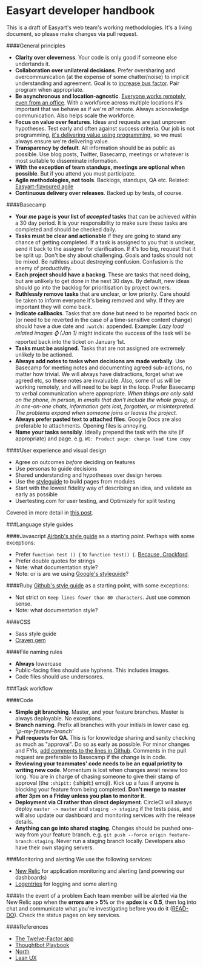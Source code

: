 Easyart developer handbook
===========

This is a draft of Easyart's web team's working methodologies. It's a living document, so please make changes via pull request.

####General principles
* __Clarity over cleverness__. Your code is only good if someone else undertands it.
* __Collaboration over unilateral decisions__. Prefer oversharing and overcommunication (at the expense of some chatter/noise) to implicit understanding and agreement. Goal is to [increase bus factor](http://en.wikipedia.org/wiki/Bus_factor). Pair program when appropriate.
* __Be asynchronous and location-agnostic__. [Everyone works remotely, even from an office](http://blog.mongohq.com/making-remote-work-work-an-adventure-in-time-and-space/). With a workforce across multiple locations it's important that we behave as if we're _all_ remote. Always acknowledge communication. Also helps scale the workforce.
* __Focus on value over features__. Ideas and requests are just unproven hypotheses. Test early and often against success criteria. Our job is not programming, [it's delivering value using programming](http://blog.bahadir.io/posts/failed-entrepreneur.html), so we must always ensure we're delivering value.
* __Transparency by default__. All information should be as public as possible. Use blog posts, Twitter, Basecamp, meetings or whatever is most suitable to disseminate information.
* __With the exception of team standups, meetings are optional when possible__. But if you attend you must participate.
* __Agile methodologies, not tools__. Backlogs, standups, QA etc. Related: [Easyart-flavoured agile](http://easyart.github.io/2013/04/16/easyart-flavoured-agile/)
* __Continuous delivery over releases__. Backed up by tests, of course.

####Basecamp
* __Your _me_ page is your list of _accepted_ tasks__ that can be achieved within a 30 day period. It is your responsibility to make sure these tasks are completed and should be checked daily.
* __Tasks must be clear and actionable__ if they are going to stand any chance of getting completed. If a task is assigned to you that is unclear, send it back to the assigner for clarification. If it's too big, request that it be split up. Don't be shy about challenging. Goals and tasks should not be mixed. Be ruthless about destroying confusion. Confusion is the enemy of productivity.
* __Each project should have a backog__. These are tasks that need doing, but are unlikely to get done in the next 30 days. By default, new ideas should go into the backlog for prioritisation by project owners.
* __Ruthlessly remove tasks__ that are unclear, or low priority. Care should be taken to inform everyone it's being removed and why. If they are important they will come back.
* __Indicate callbacks__. Tasks that are done but need to be reported back on (or need to be reverted in the case of a time-sensitive content change) should have a due date and `:watch:` appended. Example: _Lazy load related images :watch: (Jan 1)_ might indicate the success of the task will be reported back into the ticket on January 1st.
* __Tasks must be assigned__. Tasks that are not assigned are extremely unlikely to be actioned.
* __Always add notes to tasks when decisions are made verbally__. Use Basecamp for meeting notes and documenting agreed sub-actions, no matter how trivial. We will always have distractions, forget what we agreed etc, so these notes are invaluable. Also, some of us will be working remotely, and will need to be kept in the loop. Prefer Basecamp to verbal communication where appropriate. *When things are only said on the phone, in person, in emails that don't include the whole group, or in one-on-one chats, information gets lost, forgotten, or misinterpreted. The problems expand when someone joins or leaves the project.*
* __Always prefer pasted text to attached files__. Google Docs are also preferable to attachments. Opening files is annoying.
* __Name your tasks sensibly__. Ideally prepend the task with the site (if appropriate) and page. e.g. `WG: Product page: change lead time copy`
 
####User experience and visual design
* Agree on outcomes *before* deciding on features
* Use personas to guide decisions
* Shared understanding and hypotheses over design heroes
* Use the [styleguide](http://www.easyart.com/docs/styleguide) to build pages from modules
* Start with the lowest fidelity way of describing an idea, and validate as early as possible
* Usertesting.com for user testing, and Optimizely for split testing

Covered in more detail in [this post](http://easyart.github.io/2014/02/16/lean-ux-at-easyart/).

###Language style guides
  
####Javascript
[Airbnb's style guide](https://github.com/airbnb/javascript) as a starting point. Perhaps with some exceptions:
* Prefer `function test () {` to `function test() {`. [Because, Crockford](http://www.jslint.com/).
* Prefer double quotes for strings
* Note: what documentation style?
* Note: or is are we using [Google's styleguide](http://google-styleguide.googlecode.com/svn/trunk/javascriptguide.xml)?
  
####Ruby
[Github's style guide](https://github.com/styleguide/ruby) as a starting point, with some exceptions:
* Not strict on `Keep lines fewer than 80 characters`. Just use common sense.
* Note: what documentation style?
  
####CSS
* Sass style guide
* [Craven gem](https://github.com/easyart/craven)

####File naming rules
* **Always** lowercase
* Public-facing files should use hyphens. This includes images.
* Code files should use underscores.

###Task workflow

####Code
* __Simple git branching__. Master, and your feature branches. Master is always deployable. No exceptions.
* __Branch naming__. Prefix all branches with your initials in lower case eg. *'jp-my-feature-branch'*
* __Pull requests for QA__. This is for knowledge sharing and sanity checking as much as "approval". Do so as early as possible. For minor changes and FYIs, [add comments to the lines in Github](https://help.github.com/articles/adding-commit-comments). Comments in the pull request are preferable to Basecamp if the change is in code. 
* __Reviewing your teammates' code needs to be an equal priotity to writing new code__. Momentum is lost when changes await review too long. You are in charge of chasing someone to give their stamp of approval (the `:shipit:` (:shipit:) emoji). Kick up a fuss if anyone is blocking your feature from being completed. **Don't merge to master after 3pm on a Friday unless you plan to monitor it.**
* __Deployment via CI rather than direct deployment__. CircleCI will always deploy `master -> master` and `staging -> staging` if the tests pass, and will also update our dashboard and monitoring services with the release details.
* __Anything can go into shared staging__. Changes should be pushed one-way from your feature branch. e.g. `git push --force origin feature-branch:staging`. Never run a staging branch locally. Developers also have their own staging servers.

###Monitoring and alerting
We use the following services:

* [New Relic](http://www.newrelic.com) for application monitoring and alerting (and powering our dashboards)
* [Logentries](www.logentries.com) for logging and some alerting

####In the event of a problem
Each team member will be alerted via the New Relic app when the **errors are > 5%** or the **apdex is < 0.5**, then log into chat and communicate what you're investigating before you do it ([READ-DO](http://lumbertribe.wordpress.com/2010/02/21/checklist-manifesto/)). Check the status pages on key services.

####References
* [The Twelve-Factor app](http://12factor.net/)
* [Thoughtbot Playbook](http://playbook.thoughtbot.com/)
* [North](https://github.com/Snugug/north)
* [Lean UX](http://www.amazon.co.uk/Lean-UX-Applying-Principles-Experience/dp/1449311652)
